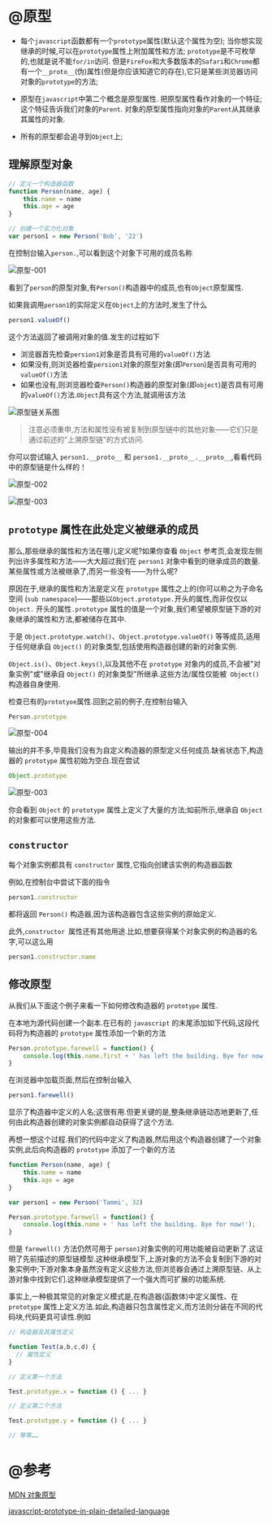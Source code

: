 # @原型

- 每个`javascript`函数都有一个`prototype`属性(默认这个属性为空);
当你想实现继承的时候,可以在`prototype`属性上附加属性和方法;
`prototype`是不可枚举的,也就是说不能`for/in`访问.
但是`FireFox`和大多数版本的`Safari`和`Chrome`都有一个`__proto__`(伪)属性(但是你应该知道它的存在),它只是某些浏览器访问对象的`prototype`的方法;

- 原型在`javascript`中第二个概念是原型属性.
把原型属性看作对象的一个特征;这个特征告诉我们对象的`Parent`.
对象的原型属性指向对象的`Parent`从其继承其属性的对象.

- 所有的原型都会追寻到`Object`上;

## 理解原型对象

```javascript
// 定义一个构造器函数
function Person(name, age) {
	this.name = name
	this.age = age
}

// 创建一个实力化对象
var person1 = new Person('Bob', '22')
```

在控制台输入`person.`,可以看到这个对象下可用的成员名称

![原型-001](https://raw.githubusercontent.com/evanhunt/evan_awesome/master/file/images/prototype-001.png)

看到了`person`的原型对象,有`Person()`构造器中的成员,也有`Object`原型属性.

如果我调用`person1`的实际定义在`Object`上的方法时,发生了什么
```javascript
person1.valueOf()
```
这个方法返回了被调用对象的值.发生的过程如下

- 浏览器首先检查`persion1`对象是否具有可用的`valueOf()`方法
- 如果没有,则浏览器检查`persion1`对象的原型对象(即`Person`)是否具有可用的`valueOf()`方法
- 如果也没有,则浏览器检查`Person()`构造器的原型对象(即`object`)是否具有可用的`valueOf()`方法.`Object`具有这个方法,就调用该方法

![原型链关系图](https://mdn.mozillademos.org/files/13891/MDN-Graphics-person-person-object-2.png)

> 注意必须重申,方法和属性没有被复制到原型链中的其他对象——它们只是通过前述的"上溯原型链"的方式访问.

你可以尝试输入 `person1.__proto__` 和 `person1.__proto__.__proto__`,看看代码中的原型链是什么样的！

![原型-002](https://raw.githubusercontent.com/evanhunt/evan_awesome/master/file/images/prototype-002.png)

![原型-003](https://raw.githubusercontent.com/evanhunt/evan_awesome/master/file/images/prototype-003.png)

## `prototype` 属性在此处定义被继承的成员

那么,那些继承的属性和方法在哪儿定义呢?如果你查看 `Object` 参考页,会发现左侧列出许多属性和方法——大大超过我们在 `person1` 对象中看到的继承成员的数量.某些属性或方法被继承了,而另一些没有——为什么呢?

原因在于,继承的属性和方法是定义在 `prototype` 属性之上的(你可以称之为子命名空间 (`sub namespace`)——那些以`Object.prototype.`开头的属性,而非仅仅以 `Object.` 开头的属性`.prototype` 属性的值是一个对象,我们希望被原型链下游的对象继承的属性和方法,都被储存在其中.

于是 `Object.prototype.watch()`、`Object.prototype.valueOf()` 等等成员,适用于任何继承自 `Object()` 的对象类型,包括使用构造器创建的新的对象实例.

`Object.is()`、`Object.keys()`,以及其他不在 `prototype` 对象内的成员,不会被"对象实例"或"继承自 `Object()` 的对象类型"所继承.这些方法/属性仅能被` Object()` 构造器自身使用.

检查已有的`prototyoe`属性.回到之前的例子,在控制台输入

```javascript
Person.prototype
```
![原型-004](https://raw.githubusercontent.com/evanhunt/evan_awesome/master/file/images/prototype-004.png)


输出的并不多,毕竟我们没有为自定义构造器的原型定义任何成员.缺省状态下,构造器的 `prototype` 属性初始为空白.现在尝试

```javascript
Object.prototype
```
![原型-003](https://raw.githubusercontent.com/evanhunt/evan_awesome/master/file/images/prototype-003.png)

你会看到 `Object` 的 `prototype` 属性上定义了大量的方法;如前所示,继承自 `Object` 的对象都可以使用这些方法.

## `constructor`

每个对象实例都具有 `constructor` 属性,它指向创建该实例的构造器函数

例如,在控制台中尝试下面的指令

```javascript
person1.constructor
```

都将返回 `Person()` 构造器,因为该构造器包含这些实例的原始定义.

此外,`constructor `属性还有其他用途.比如,想要获得某个对象实例的构造器的名字,可以这么用

```javascript
person1.constructor.name
```

## 修改原型

从我们从下面这个例子来看一下如何修改构造器的 `prototype` 属性.

在本地为源代码创建一个副本.在已有的 `javascript` 的末尾添加如下代码,这段代码将为构造器的 `prototype` 属性添加一个新的方法

```javascript
Person.prototype.farewell = function() {
	console.log(this.name.first + ' has left the building. Bye for now!');
}
```

在浏览器中加载页面,然后在控制台输入

```javascript
person1.farewell()
```

显示了构造器中定义的人名;这很有用.但更关键的是,整条继承链动态地更新了,任何由此构造器创建的对象实例都自动获得了这个方法.

再想一想这个过程.我们的代码中定义了构造器,然后用这个构造器创建了一个对象实例,此后向构造器的 `prototype` 添加了一个新的方法

```javascript
function Person(name, age) {
	this.name = name
	this.age = age
}

var person1 = new Person('Tammi', 32)

Person.prototype.farewell = function() {
	console.log(this.name + ' has left the building. Bye for now!');
}
```

但是 `farewell()` 方法仍然可用于 `person1`对象实例的可用功能被自动更新了.这证明了先前描述的原型链模型.这种继承模型下,上游对象的方法不会复制到下游的对象实例中;下游对象本身虽然没有定义这些方法,但浏览器会通过上溯原型链、从上游对象中找到它们.这种继承模型提供了一个强大而可扩展的功能系统.

事实上,一种极其常见的对象定义模式是,在构造器(函数体)中定义属性、在 `prototype` 属性上定义方法.如此,构造器只包含属性定义,而方法则分装在不同的代码块,代码更具可读性.例如

```javascript
// 构造器及其属性定义

function Test(a,b,c,d) {
  // 属性定义
}

// 定义第一个方法

Test.prototype.x = function () { ... }

// 定义第二个方法

Test.prototype.y = function () { ... }

// 等等……
```

# @参考

[MDN 对象原型](https://developer.mozilla.org/zh-CN/docs/Learn/JavaScript/Objects/Object_prototypes)

[javascript-prototype-in-plain-detailed-language](http://javascriptissexy.com/javascript-prototype-in-plain-detailed-language/#)
